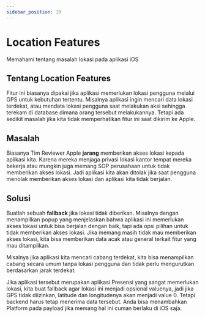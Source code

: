```yaml
---
sidebar_position: 10
---
```


# Location Features

Memahami tentang masalah lokasi pada aplikasi iOS

## Tentang Location Features

Fitur ini biasanya dipakai jika aplikasi memerlukan lokasi pengguna melalui GPS untuk kebutuhan tertentu. Misalnya aplikasi ingin mencari data lokasi terdekat, atau mendata lokasi pengguna saat melakukan aksi sehingga terekam di database dimana orang tersebut melakukannya. Tetapi ada sedikit masalah jika kita tidak memperhatikan fitur ini saat dikirim ke Apple.

## Masalah

Biasanya Tim Reviewer Apple **jarang** memberikan akses lokasi kepada aplikasi kita. Karena mereka menjaga privasi lokasi kantor tempat mereka bekerja atau mungkin juga memang SOP perusahaan untuk tidak memberikan akses lokasi.
Jadi aplikasi kita akan ditolak jika saat pengguna menolak memberikan akses lokasi dan aplikasi kita tidak berjalan.

## Solusi

Buatlah sebuah **fallback** jika lokasi tidak diberikan. Misalnya dengan menampilkan popup yang menjelaskan bahwa aplikasi ini memerlukan akses lokasi untuk bisa berjalan dengan baik, tapi ada opsi pilihan untuk tidak memberikan akses lokasi. Jika memang masih tidak mau memberikan akses lokasi, kita bisa memberikan data acak atau general terkait fitur yang mau ditampilkan.

Misalnya jika aplikasi kita mencari cabang terdekat, kita bisa menampilkan cabang secara umum tanpa lokasi pengguna dan tidak perlu mengurutkan berdasarkan jarak terdekat.


Jika aplikasi tersebut merupakan aplikasi Presensi yang sangat memerlukan lokasi, kita buat fallback agar lokasi ini menjadi opsional valuenya, jadi jika GPS tidak diizinkan, latitude dan longitudenya akan menjadi value 0. Tetapi backend harus tetap menerima data tersebut. Anda bisa menambahkan Platform pada payload jika memang hal ini cuman berlaku di iOS saja.

